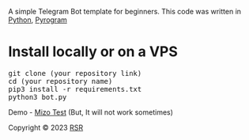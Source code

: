 A simple Telegram Bot template for beginners. This code was written in <a href="https://www.python.org/">Python</a>, <a href="https://github.com/pyrogram/pyrogram">Pyrogram</a>

# Install locally or on a VPS
<p>
<pre>
git clone (your repository link)
cd (your repository name)
pip3 install -r requirements.txt
python3 bot.py
</pre>
</p>

Demo - <a href="https://t.me/mzztestbot">Mizo Test</a> (But, It will not work sometimes)

Copyright ©️ 2023 <a href="https://github.com/RSR-TG-Info">RSR</a>

